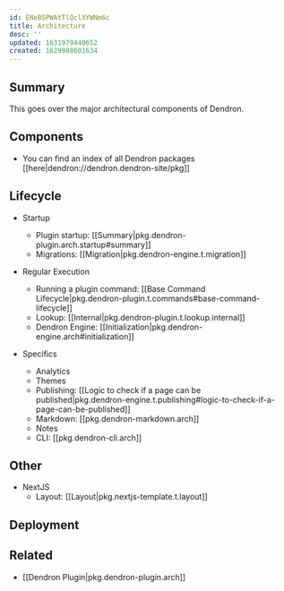 ```yaml
---
id: ENeBSPWAtTlQclXYWNm6c
title: Architecture
desc: ''
updated: 1631979440652
created: 1629988601634
---
```


## Summary 

This goes over the major architectural components of Dendron.

## Components
- You can find an index of all Dendron packages [[here|dendron://dendron.dendron-site/pkg]]

## Lifecycle
- Startup
  - Plugin startup: [[Summary|pkg.dendron-plugin.arch.startup#summary]]
  - Migrations: [[Migration|pkg.dendron-engine.t.migration]]

- Regular Execution
  - Running a plugin command: [[Base Command Lifecycle|pkg.dendron-plugin.t.commands#base-command-lifecycle]]
  - Lookup: [[Internal|pkg.dendron-plugin.t.lookup.internal]]
  - Dendron Engine: [[Initialization|pkg.dendron-engine.arch#initialization]]

- Specifics
  - Analytics
  - Themes
  - Publishing: [[Logic to check if a page can be published|pkg.dendron-engine.t.publishing#logic-to-check-if-a-page-can-be-published]]
  - Markdown: [[pkg.dendron-markdown.arch]]
  - Notes
  - CLI: [[pkg.dendron-cli.arch]]

## Other
- NextJS
  - Layout: [[Layout|pkg.nextjs-template.t.layout]]


## Deployment

## Related
- [[Dendron Plugin|pkg.dendron-plugin.arch]]
